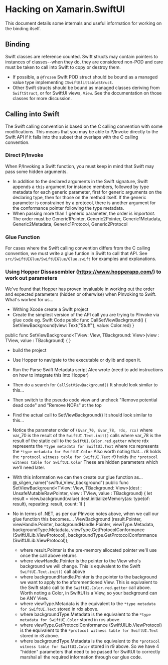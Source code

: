 # Hacking on Xamarin.SwiftUI

This document details some internals and useful information for working on the binding itself.

## Binding

Swift classes are reference counted. Swift structs may contain pointers to instances of classes--when they do, they are considered non-POD and care must be taken to call into Swift to copy or destroy them.

- If possible, a `@frozen` Swift POD struct should be bound as a managed value type implementing `ISwiftBlittableStruct`.
- Other Swift structs should be bound as managed classes deriving from `SwiftStruct`, or for SwiftUI views, `View`. See the documentation on those classes for more discussion.

## Calling into Swift

The Swift calling convention is based on the C calling convention with some modifications. This means that you may be able to P/Invoke directly to the Swift API if it falls into the subset that overlaps with the C calling convention.

### Direct P/Invoke

When P/Invoking a Swift function, you must keep in mind that Swift may pass some hidden arguments.

- In addition to the declared arguments in the Swift signature, Swift appends a `this` argument for instance members, followed by type metadata for each generic parameter, first for generic arguments on the declaring type, then for those on the method itself. If the generic parameter is constrained by a protocol, there is another argument for the conformance pointer following the type metadata.
- When passing more than 1 generic parameter, the order is *important*. The order must be Generic1Pointer, Generic2Pointer, Generic1Metadata, Generic2Metadata, Generic1Protocol, Generic2Protocol

### Glue Function

For cases where the Swift calling convention differs from the C calling convention, we must write a glue funtion in Swift to call that API. See `src/SwiftUIGlue/SwiftUIGlue/Glue.swift` for examples and explanations.

### Using Hopper Dissasembler (https://www.hopperapp.com/) to work out parameters

We've found that Hopper has proven invaluable in working out the order and expected parameters (hidden or otherwise) when PInvoking to Swift.
What's worked for us...

- Withing Xcode create a Swift project
- Create the simplest version of the API call you are trying to PInvoke via glue code
eg. Swift Code
public func CallSetViewBackground()
{
    SetViewBackground(view: Text("Stuff"), value: Color.red)
}

public func SetViewBackground<TView: View, TBackground: View>(view : TView, value : TBackground)
{
}

- build the project
- Use Hopper to navigate to the executable or dylib and open it.
- Run the Parse Swift Metadata script Alex wrote (need to add instructions on how to integrate this into Hopper)
- Then do a search for `CallSetViewBackground()`
It should look similar to this...

- Then switch to the pseudo code view and uncheck "Remove potential dead code" and "Remove NOPs" at the top
- Find the actual call to SetViewBackground()
It should look similar to this...


- Notice the parameter order of `(&var_70, &var_78, rdx, rcx)`
    where var_70 is the result of the `SwiftUI.Text.init()` calls
    where var_78 is the result of the static call to the `SwiftUI.Color.red.getter`
    where rdx represents the `*type metadata for SwiftUI.Text`
    where rcs represents the `*type metadata for SwiftUI.Color`
Also worth noting that...
    r8 holds the `*protocol witness table for SwiftUI.Text`
    r9 holds the `*protocol witness table for SwiftUI.Color`
These are hidden parameters which we'll need later.

- With this information we can then create our glue function as...
@_silgen_name("swiftui_View_background")
public func SetViewBackground<TView: View, TBackground: View>(dest : UnsafeMutableRawPointer, view : TView, value : TBackground)
{
    let result = view.background(value)
    dest.initializeMemory(as: type(of: result), repeating: result, count: 1)
}

- No in terms of .NET, as per our PInvoke notes above, when we call our glue function this becomes....
ViewBackground (result.Pointer, viewHandle.Pointer, backgroundHandle.Pointer, viewType.Metadata, backgroundType.Metadata, viewType.GetProtocolConformance (SwiftUILib.ViewProtocol), backgroundType.GetProtocolConformance (SwiftUILib.ViewProtocol));
    - where result.Pointer is the pre-memory allocated pointer we'll use once the call above returns
    - where viewHandle.Pointer is the pointer to the View who's background we will change. This is equivalent to the Swift `SwiftUI.Text.init()` call above
    - where backgroundHandle.Pointer is the pointer to the background we want to apply to the aforementioned View. This is equivalent to the Swift static call to the `SwiftUI.Color.red.getter` call above. Worth noting a Color, in SwiftUI is a View, so your background can be ANY View.
    - where viewType.Metadata is the equivalent  to the `*type metadata for SwiftUI.Text` stored in rdx above.
    - where backgroundType.Metadata is the equivalent  to the `*type metadata for SwiftUI.Color` stored in rcs above.
    - where viewType.GetProtocolConformance (SwiftUILib.ViewProtocol) is the equivalent  to the `*protocol witness table for SwiftUI.Text` stored in r8 above.
    - where backgroundType.Metadata is the equivalent  to the `*protocol witness table for SwiftUI.Color` stored in r9 above.
So we have 4 "hidden" parameters that need to be passed for SwiftUI to correctly marshal all the required information through our glue code.